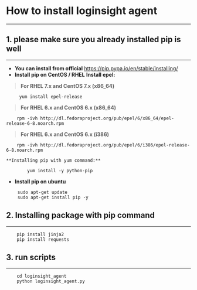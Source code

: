 **How to install loginsight agent**
===========


----------



**1. please make sure you already installed pip is well**
---------------------------------------------------------

 


----------


 - **You can install from official**
   https://pip.pypa.io/en/stable/installing/
 - **Install pip on CentOS / RHEL**
 **Install epel:**
 > **For RHEL 7.x and CentOS 7.x (x86_64)**

		 yum install epel-release

 > **For RHEL 6.x and CentOS 6.x (x86_64)**

		rpm -ivh http://dl.fedoraproject.org/pub/epel/6/x86_64/epel-release-6-8.noarch.rpm

 > **For RHEL 6.x and CentOS 6.x (i386)**

		rpm -ivh http://dl.fedoraproject.org/pub/epel/6/i386/epel-release-6-8.noarch.rpm
                     
	**Installing pip with yum command:**

			yum install -y python-pip

 - **Install pip on ubuntu** 

		sudo apt-get update
		sudo apt-get install pip -y

**2. Installing package with pip command**
----------------------


----------


		pip install jinja2
		pip install requests

**3. run scripts**
------------------


----------
		cd loginsight_agent
		python loginsight_agent.py
